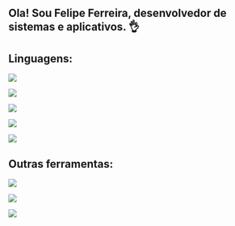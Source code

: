## Ola! Sou Felipe Ferreira, desenvolvedor de sistemas e aplicativos. 👌

## Linguagens:
![](https://img.shields.io/badge/HTML5-E34F26?style=for-the-badge&logo=html5&logoColor=white)

![](https://img.shields.io/badge/CSS3-1572B6?style=for-the-badge&logo=css3&logoColor=white)

![](https://img.shields.io/badge/JavaScript-F7DF1E?style=for-the-badge&logo=javascript&logoColor=black)

![](https://img.shields.io/badge/Node.js-43853D?style=for-the-badge&logo=node.js&logoColor=white)

![](https://img.shields.io/badge/Java-ED8B00?style=for-the-badge&logo=openjdk&logoColor=white)

## Outras ferramentas:
![](https://img.shields.io/badge/React-20232A?style=for-the-badge&logo=react&logoColor=61DAFB)

![](https://img.shields.io/badge/React_Native-20232A?style=for-the-badge&logo=react&logoColor=61DAFB)

![](https://img.shields.io/badge/Redux-593D88?style=for-the-badge&logo=redux&logoColor=white)
